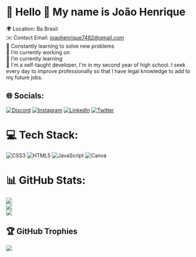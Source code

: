 # 💫 Hello 👋 My name is João Henrique
🌍 Location: Ba Brasil<br>✉️ Contact Email: joaohenrique7482@gmail.com<br>🧠 Constantly learning to solve new problems<br>🔭 I’m currently working on<br>🌱 I’m currently learning<br>🙂 I'm a self-taught developer, I'm in my second year of high school. I seek every day to improve professionally so that I have legal knowledge to add to my future jobs.


## 🌐 Socials:
[![Discord](https://img.shields.io/badge/Discord-%237289DA.svg?logo=discord&logoColor=white)](https://discordapp.com/users/355396767459704842) [![Instagram](https://img.shields.io/badge/Instagram-%23E4405F.svg?logo=Instagram&logoColor=white)](https://instagram.com/https_henrique99) [![LinkedIn](https://img.shields.io/badge/LinkedIn-%230077B5.svg?logo=linkedin&logoColor=white)](https://linkedin.com/in/joao-henrique-de-souza-silva-b43921196) [![Twitter](https://img.shields.io/badge/Twitter-%231DA1F2.svg?logo=Twitter&logoColor=white)](https://twitter.com/https__henrique) 

# 💻 Tech Stack:
![CSS3](https://img.shields.io/badge/css3-%231572B6.svg?style=for-the-badge&logo=css3&logoColor=white) ![HTML5](https://img.shields.io/badge/html5-%23E34F26.svg?style=for-the-badge&logo=html5&logoColor=white) ![JavaScript](https://img.shields.io/badge/javascript-%23323330.svg?style=for-the-badge&logo=javascript&logoColor=%23F7DF1E) ![Canva](https://img.shields.io/badge/Canva-%2300C4CC.svg?style=for-the-badge&logo=Canva&logoColor=white)
# 📊 GitHub Stats:
![](https://github-readme-stats.vercel.app/api?username=joohnq&theme=dracula&hide_border=false&include_all_commits=false&count_private=false)<br/>
![](https://github-readme-streak-stats.herokuapp.com/?user=joohnq&theme=dracula&hide_border=false)<br/>
![](https://github-readme-stats.vercel.app/api/top-langs/?username=joohnq&theme=dracula&hide_border=false&include_all_commits=false&count_private=false&layout=compact)

## 🏆 GitHub Trophies
![](https://github-profile-trophy.vercel.app/?username=joohnq&theme=dracula&no-frame=false&no-bg=false&margin-w=4)
